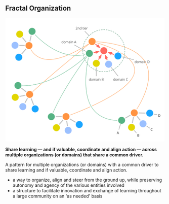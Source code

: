 ## Fractal Organization

![right,fit](img/structural-patterns/fractal-organization.png)

**Share learning — and if valuable, coordinate and align action — across multiple organizations (or domains) that share a common driver.**

A pattern for multiple organizations (or domains) with a common driver to share learning and if valuable, coordinate and align action.

-   a way to organize, align and steer from the ground up, while preserving autonomy and agency of the various entities involved
-   a structure to facilitate innovation and exchange of learning throughout a large community on an 'as needed' basis